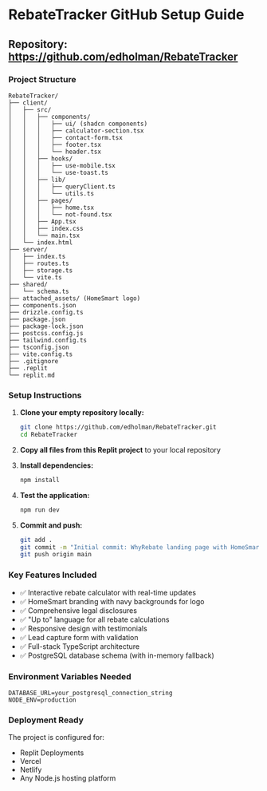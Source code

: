 # RebateTracker GitHub Setup Guide

## Repository: https://github.com/edholman/RebateTracker

### Project Structure
```
RebateTracker/
├── client/
│   ├── src/
│   │   ├── components/
│   │   │   ├── ui/ (shadcn components)
│   │   │   ├── calculator-section.tsx
│   │   │   ├── contact-form.tsx
│   │   │   ├── footer.tsx
│   │   │   └── header.tsx
│   │   ├── hooks/
│   │   │   ├── use-mobile.tsx
│   │   │   └── use-toast.ts
│   │   ├── lib/
│   │   │   ├── queryClient.ts
│   │   │   └── utils.ts
│   │   ├── pages/
│   │   │   ├── home.tsx
│   │   │   └── not-found.tsx
│   │   ├── App.tsx
│   │   ├── index.css
│   │   └── main.tsx
│   └── index.html
├── server/
│   ├── index.ts
│   ├── routes.ts
│   ├── storage.ts
│   └── vite.ts
├── shared/
│   └── schema.ts
├── attached_assets/ (HomeSmart logo)
├── components.json
├── drizzle.config.ts
├── package.json
├── package-lock.json
├── postcss.config.js
├── tailwind.config.ts
├── tsconfig.json
├── vite.config.ts
├── .gitignore
├── .replit
└── replit.md
```

### Setup Instructions

1. **Clone your empty repository locally:**
   ```bash
   git clone https://github.com/edholman/RebateTracker.git
   cd RebateTracker
   ```

2. **Copy all files from this Replit project** to your local repository

3. **Install dependencies:**
   ```bash
   npm install
   ```

4. **Test the application:**
   ```bash
   npm run dev
   ```

5. **Commit and push:**
   ```bash
   git add .
   git commit -m "Initial commit: WhyRebate landing page with HomeSmart branding"
   git push origin main
   ```

### Key Features Included
- ✅ Interactive rebate calculator with real-time updates
- ✅ HomeSmart branding with navy backgrounds for logo
- ✅ Comprehensive legal disclosures
- ✅ "Up to" language for all rebate calculations
- ✅ Responsive design with testimonials
- ✅ Lead capture form with validation
- ✅ Full-stack TypeScript architecture
- ✅ PostgreSQL database schema (with in-memory fallback)

### Environment Variables Needed
```
DATABASE_URL=your_postgresql_connection_string
NODE_ENV=production
```

### Deployment Ready
The project is configured for:
- Replit Deployments
- Vercel
- Netlify
- Any Node.js hosting platform